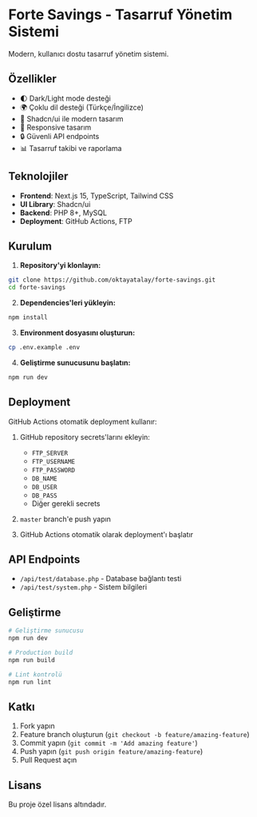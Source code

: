 # Forte Savings - Tasarruf Yönetim Sistemi

Modern, kullanıcı dostu tasarruf yönetim sistemi.

## Özellikler

- 🌓 Dark/Light mode desteği
- 🌍 Çoklu dil desteği (Türkçe/İngilizce)
- 🎨 Shadcn/ui ile modern tasarım
- 📱 Responsive tasarım
- 🔒 Güvenli API endpoints
- 📊 Tasarruf takibi ve raporlama

## Teknolojiler

- **Frontend**: Next.js 15, TypeScript, Tailwind CSS
- **UI Library**: Shadcn/ui
- **Backend**: PHP 8+, MySQL
- **Deployment**: GitHub Actions, FTP

## Kurulum

1. **Repository'yi klonlayın:**
```bash
git clone https://github.com/oktayatalay/forte-savings.git
cd forte-savings
```

2. **Dependencies'leri yükleyin:**
```bash
npm install
```

3. **Environment dosyasını oluşturun:**
```bash
cp .env.example .env
```

4. **Geliştirme sunucusunu başlatın:**
```bash
npm run dev
```

## Deployment

GitHub Actions otomatik deployment kullanır:

1. GitHub repository secrets'larını ekleyin:
   - `FTP_SERVER`
   - `FTP_USERNAME` 
   - `FTP_PASSWORD`
   - `DB_NAME`
   - `DB_USER`
   - `DB_PASS`
   - Diğer gerekli secrets

2. `master` branch'e push yapın
3. GitHub Actions otomatik olarak deployment'ı başlatır

## API Endpoints

- `/api/test/database.php` - Database bağlantı testi
- `/api/test/system.php` - Sistem bilgileri

## Geliştirme

```bash
# Geliştirme sunucusu
npm run dev

# Production build
npm run build

# Lint kontrolü
npm run lint
```

## Katkı

1. Fork yapın
2. Feature branch oluşturun (`git checkout -b feature/amazing-feature`)
3. Commit yapın (`git commit -m 'Add amazing feature'`)
4. Push yapın (`git push origin feature/amazing-feature`)
5. Pull Request açın

## Lisans

Bu proje özel lisans altındadır.